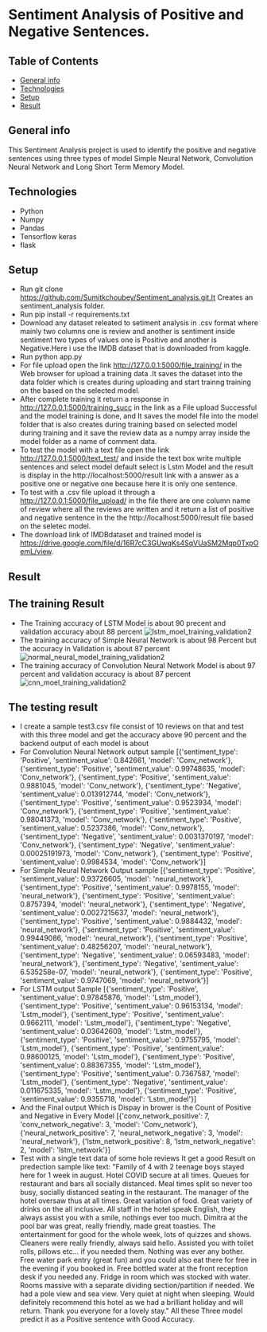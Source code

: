 # Sentiment Analysis of Positive and Negative Sentences.
## Table of Contents
* [General info](#general-info)
* [Technologies](#technologies)
* [Setup](#setup)
* [Result](#result)
## General info
This Sentiment Analysis project is used to identify the positive and negative sentences using three types of model  Simple Neural Network, Convolution Neural Network and Long Short Term Memory Model.
## Technologies
* Python
* Numpy
* Pandas
* Tensorflow keras
* flask

## Setup
  * Run git clone https://github.com/Sumitkchoubey/Sentiment_analysis.git.It Creates an sentiment_analysis folder.
  * Run pip install -r requirements.txt
  * Download any dataset releated to setiment analysis in .csv format where mainly two columns one is review and another is sentiment inside sentiment two types of values one is Positive and another is Negative.Here i use the IMDB dataset that is downloaded from kaggle.
  * Run python app.py
  * For file upload open the link http://127.0.0.1:5000/file_training/ in the Web browser for upload a training data .It saves the dataset into the data folder which is creates during uploading and start trainng training on the based on the selected model.
  * After complete training it return a response in http://127.0.0.1:5000/training_succ in the link as a File upload Successful and the model training is done, and It saves the model file into the model folder that is also creates during training based on selected model during training and it save the review data as a numpy array inside the model folder as a name of comment data.
  * To test the model with a  text file open the link http://127.0.0.1:5000/text_test/ and inside the text box write multiple sentences and select model default select is Lstm Model and the result is display in the http://localhost:5000/result link with a answer as a positive one or negative one because here it is only one sentence.
  * To test with a .csv file upload it through a http://127.0.0.1:5000/file_upload/ in the file there are one column name of review where all the reviews are written and it return a list of positive and negative sentence in the the http://localhost:5000/result  file based on the seletec model.
  * The download link of IMDBdataset and trained model is https://drive.google.com/file/d/16R7cC3GUwqKs4SqVUaSM2Mqp0TxpOemL/view.
  
## Result
 ## The training Result 
  * The Training accuracy of LSTM Model is about 90 precent and validation accuracy about 88 percent
    ![lstm_moel_training_validation2](https://user-images.githubusercontent.com/24955305/97660591-17b4ad00-1a98-11eb-86fb-7da3deb8611c.png)
  * The training accuracy of Simple Neural Network is about 98 Percent but the accuracy in Validation is about 87 percent
    ![normal_neural_model_training_validation2](https://user-images.githubusercontent.com/24955305/97660891-db358100-1a98-11eb-8133-7113e508ad83.png)
  * The training accuracy of Convolution Neural Network Model is about 97 percent and validation accuracy is about 87 percent
    ![cnn_moel_training_validation2](https://user-images.githubusercontent.com/24955305/97661131-8ba38500-1a99-11eb-802d-6ad6960e43bc.png)
 ## The testing result
 * I create a sample test3.csv file consist  of 10 reviews on that and test with this three model and get the accuracy above 90 percent and the backend output of each model is    about 
 * For Convolution Neural Network output sample
  [{'sentiment_type': 'Positive', 'sentiment_value': 0.842661, 'model': 'Conv_network'}, {'sentiment_type': 'Positive', 'sentiment_value': 0.99748635, 'model': 'Conv_network'}, {'sentiment_type': 'Positive', 'sentiment_value': 0.9881045, 'model': 'Conv_network'}, {'sentiment_type': 'Negative', 'sentiment_value': 0.013912744, 'model': 'Conv_network'}, {'sentiment_type': 'Positive', 'sentiment_value': 0.9523934, 'model': 'Conv_network'}, {'sentiment_type': 'Positive', 'sentiment_value': 0.98041373, 'model': 'Conv_network'}, {'sentiment_type': 'Positive', 'sentiment_value': 0.5237386, 'model': 'Conv_network'}, {'sentiment_type': 'Negative', 'sentiment_value': 0.0031370197, 'model': 'Conv_network'}, {'sentiment_type': 'Negative', 'sentiment_value': 0.00025191973, 'model': 'Conv_network'}, {'sentiment_type': 'Positive', 'sentiment_value': 0.9984534, 'model': 'Conv_network'}]
* For Simple Neural Network Output sample 
[{'sentiment_type': 'Positive', 'sentiment_value': 0.93726605, 'model': 'neural_network'}, {'sentiment_type': 'Positive', 'sentiment_value': 0.9978155, 'model': 'neural_network'}, {'sentiment_type': 'Positive', 'sentiment_value': 0.8757394, 'model': 'neural_network'}, {'sentiment_type': 'Negative', 'sentiment_value': 0.0027215637, 'model': 'neural_network'}, {'sentiment_type': 'Positive', 'sentiment_value': 0.9884432, 'model': 'neural_network'}, {'sentiment_type': 'Positive', 'sentiment_value': 0.99449086, 'model': 'neural_network'}, {'sentiment_type': 'Positive', 'sentiment_value': 0.48256207, 'model': 'neural_network'}, {'sentiment_type': 'Negative', 'sentiment_value': 0.06593483, 'model': 'neural_network'}, {'sentiment_type': 'Negative', 'sentiment_value': 6.535258e-07, 'model': 'neural_network'}, {'sentiment_type': 'Positive', 'sentiment_value': 0.9747069, 'model': 'neural_network'}]
* For LSTM output Sample
[{'sentiment_type': 'Positive', 'sentiment_value': 0.97845876, 'model': 'Lstm_model'}, {'sentiment_type': 'Positive', 'sentiment_value': 0.96153134, 'model': 'Lstm_model'}, {'sentiment_type': 'Positive', 'sentiment_value': 0.9662111, 'model': 'Lstm_model'}, {'sentiment_type': 'Negative', 'sentiment_value': 0.03642609, 'model': 'Lstm_model'}, {'sentiment_type': 'Positive', 'sentiment_value': 0.9755795, 'model': 'Lstm_model'}, {'sentiment_type': 'Positive', 'sentiment_value': 0.98600125, 'model': 'Lstm_model'}, {'sentiment_type': 'Positive', 'sentiment_value': 0.88367355, 'model': 'Lstm_model'}, {'sentiment_type': 'Positive', 'sentiment_value': 0.7367587, 'model': 'Lstm_model'}, {'sentiment_type': 'Negative', 'sentiment_value': 0.011675335, 'model': 'Lstm_model'}, {'sentiment_type': 'Positive', 'sentiment_value': 0.9355718, 'model': 'Lstm_model'}]
* And the Final output Which is Dispay in brower is  the Count of Positive and Negative in Every Model
[{'conv_network_positive': 7, 'conv_network_negative': 3, 'model': 'Conv_network'}, {'neural_network_positive': 7, 'neural_network_negative': 3, 'model': 'neural_network'}, {'lstm_network_positive': 8, 'lstm_network_negative': 2, 'model': 'lstm_network'}]
* Test with a single text data of some hole reviews It get a good Result on predection sample like 
 text: "Family of 4 with 2 teenage boys stayed here for 1 week in august. Hotel COVID secure at all times. Queues for restaurant and bars all socially distanced. Meal times split so never too busy, socially distanced seating in the restaurant. The manager of the hotel oversaw thus at all times. Great variation of food. Great variety of drinks on the all inclusive. All staff in the hotel speak English, they always assist you with a smile, nothings ever too much. Dimitra at the pool bar was great, really friendly, made great toasties. The entertainment for good for the whole week, lots of quizzes and shows. Cleaners were really friendly, always said hello. Assisted you with toilet rolls, pillows etc... if you needed them. Nothing was ever any bother. Free water park entry (great fun) and you could also eat there for free in the evening if you booked in. Free bottled water at the front reception desk if you needed any. Fridge in room which was stocked with water. Rooms massive with a separate dividing section/partition if needed. We had a pole view and sea view. Very quiet at night when sleeping. Would definitely recommend this hotel as we had a brilliant holiday and will return. Thank you everyone for a lovely stay."
 All these Three model predict it as a Positive sentence with Good Accuracy.
 
